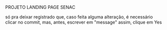 PROJETO LANDING PAGE SENAC

só pra deixar registrado que, caso feita alguma alteração, é necessário clicar no commit, mas, antes, escrever em "message"
assim, clique em Yes